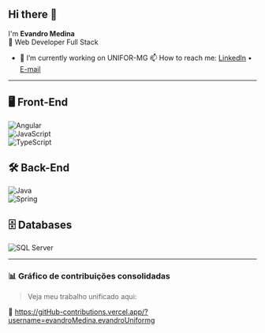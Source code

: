 ## Hi there 👋  
I'm **Evandro Medina**  
🚀 Web Developer Full Stack

- 🔭 I’m currently working on UNIFOR-MG
📫 How to reach me: [LinkedIn](https://linkedin.com/in/evandromedina)  • [E-mail]( evandromedina@gmail.com)

---

## 🖥️ Front-End  
![Angular](https://img.shields.io/badge/-Angular-DD0031?style=for-the-badge&logo=angular)  
![JavaScript](https://img.shields.io/badge/-JavaScript-F7DF1E?style=for-the-badge&logo=javascript&logoColor=black)  
![TypeScript](https://img.shields.io/badge/-TypeScript-007ACC?style=for-the-badge&logo=typescript)

## 🛠️ Back-End  
![Java](https://img.shields.io/badge/-Java-orange?style=for-the-badge&logo=java)  
![Spring](https://img.shields.io/badge/-Spring-6DB33F?style=for-the-badge&logo=spring)  

## 🗄️ Databases  
![SQL Server](https://img.shields.io/badge/-SQL%20Server-CC2927?style=for-the-badge&logo=microsoftsqlserver&logoColor=white)


---

### 📊 Gráfico de contribuições consolidadas
> Veja meu trabalho unificado aqui:

🔗 https://gitHub-contributions.vercel.app/?username=evandroMedina,evandroUniformg



